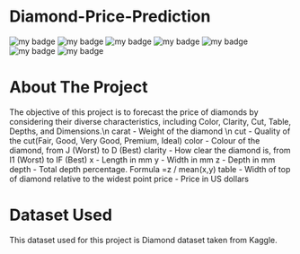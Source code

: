 # Diamond-Price-Prediction
![my badge](https://img.shields.io/badge/Python-3-blue)
![my badge](https://img.shields.io/badge/Machine-Learning-brightgreen)
![my badge](https://img.shields.io/badge/Flask-App-green)
![my badge](https://img.shields.io/badge/ML-Flow-yellowgreen)
![my badge](https://img.shields.io/badge/AI-OPS-orange)
![my badge](https://img.shields.io/badge/-GIT-green)
![my badge](https://img.shields.io/badge/-DVC-darkblue)

# About The Project

The objective of this project is to forecast the price of diamonds by considering their diverse characteristics, including Color, Clarity, Cut, Table, Depths, and Dimensions.\n 
carat - Weight of the diamond \n
cut - Quality of the cut(Fair, Good, Very Good, Premium, Ideal)
color - Colour of the diamond, from J (Worst) to D (Best)
clarity - How clear the diamond is, from I1 (Worst) to IF (Best)
x - Length in mm
y - Width in mm
z - Depth in mm
depth - Total depth percentage. Formula =z / mean(x,y)
table - Width of top of diamond relative to the widest point
price - Price in US dollars

# Dataset Used

This dataset used for this project is Diamond dataset taken from Kaggle.

